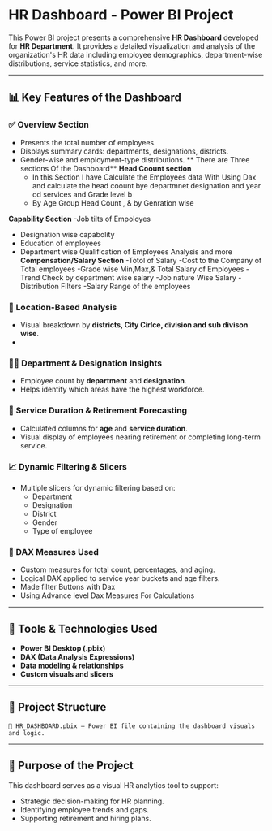 
# HR Dashboard - Power BI Project

This Power BI project presents a comprehensive **HR Dashboard** developed for **HR  Department**. It provides a detailed visualization and analysis of the organization's HR data including employee demographics, department-wise distributions, service statistics, and more.

---

## 📊 Key Features of the Dashboard

### ✅ Overview Section
- Presents the total number of employees.
- Displays summary cards: departments, designations, districts.
- Gender-wise and employment-type distributions.
  ** There are Three sections Of the Dashboard**
  **Head Coount section**
  - In this Section I have Calculate the Employees data With Using Dax and calculate the head coount bye departmnet designation and year od services and Grade level b
  - By Age Group Head Count , & by Genration wise

**Capability Section**
-Job tilts of Empoloyes 
- Designation wise capabolity
- Education of employees
- Department wise Qualification of Employees Analysis and more
**Compensation/Salary Section**
  -Totol of Salary
  -Cost to the Company of Total employees
  -Grade wise Min,Max,& Total Salary of Employees
  -Trend Check by department wise salary
  -Job nature Wise Salary
  -Distribution Filters
  -Salary Range of the employees
  
### 📍 Location-Based Analysis
- Visual breakdown by **districts, City Cirlce, division and sub divison wise**.
- 

### 🧑‍💼 Department & Designation Insights
- Employee count by **department** and **designation**.
- Helps identify which areas have the highest workforce.

### 📅 Service Duration & Retirement Forecasting
- Calculated columns for **age** and **service duration**.
- Visual display of employees nearing retirement or completing long-term service.

### 📈 Dynamic Filtering & Slicers
- Multiple slicers for dynamic filtering based on:
  - Department
  - Designation
  - District
  - Gender
  - Type of employee

### 📐 DAX Measures Used
- Custom measures for total count, percentages, and aging.
- Logical DAX applied to service year buckets and age filters.
- Made filter Buttons with Dax 
- Using Advance level Dax Measures For Calculations

---

## 🔧 Tools & Technologies Used
- **Power BI Desktop (.pbix)**
- **DAX (Data Analysis Expressions)**
- **Data modeling & relationships**
- **Custom visuals and slicers**

---

## 📁 Project Structure
```
📂 HR_DASHBOARD.pbix – Power BI file containing the dashboard visuals and logic.
```

---

## 🚀 Purpose of the Project
This dashboard serves as a visual HR analytics tool to support:
- Strategic decision-making for HR planning.
- Identifying employee trends and gaps.
- Supporting retirement and hiring plans.
